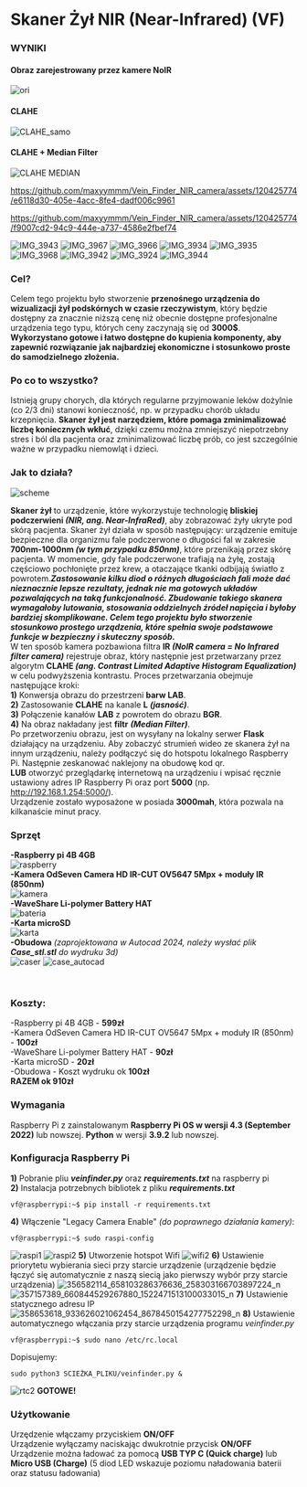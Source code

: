 # Skaner Żył NIR (Near-Infrared)  (VF)
### WYNIKI
#### Obraz zarejestrowany przez kamere NoIR
![ori](https://user-images.githubusercontent.com/120425774/219521156-9f1e4441-8b21-4a45-9fe9-f68e8397a692.jpg)
#### CLAHE
![CLAHE_samo](https://user-images.githubusercontent.com/120425774/219521268-9f01fa3c-147e-4599-993e-a9984521db71.jpg)
#### CLAHE + Median Filter
![CLAHE MEDIAN](https://user-images.githubusercontent.com/120425774/219521323-53cdf4f9-16bd-412f-8ff5-160d1b7c01ad.jpg)



https://github.com/maxyymmm/Vein_Finder_NIR_camera/assets/120425774/e6118d30-405e-4acc-8fe4-dadf006c9961


https://github.com/maxyymmm/Vein_Finder_NIR_camera/assets/120425774/f9007cd2-94c9-444e-a737-4586e2fbef74




![IMG_3943](https://github.com/maxyymmm/Vein_Finder_NIR_camera/assets/120425774/4bb40ecc-bddd-4162-85d8-aa9c357c2cc0)
![IMG_3967](https://github.com/maxyymmm/Vein_Finder_NIR_camera/assets/120425774/a94b1ef2-6fe1-4d4b-b0e7-1062c13fda35)
![IMG_3966](https://github.com/maxyymmm/Vein_Finder_NIR_camera/assets/120425774/fdf7836a-3201-4026-86aa-58aa66711463)
![IMG_3934](https://github.com/maxyymmm/Vein_Finder_NIR_camera/assets/120425774/54cb7e86-337c-464c-8b67-39fff949aa32)
![IMG_3935](https://github.com/maxyymmm/Vein_Finder_NIR_camera/assets/120425774/5c358f75-2281-4b6e-bf50-e1683b1b8d12)
![IMG_3968](https://github.com/maxyymmm/Vein_Finder_NIR_camera/assets/120425774/ebc6b44f-d4dd-423a-a30d-b14be451522f)
![IMG_3942](https://github.com/maxyymmm/Vein_Finder_NIR_camera/assets/120425774/9d718d83-160a-46a9-937c-891f6c2ef3b4)
![IMG_3924](https://github.com/maxyymmm/Vein_Finder_NIR_camera/assets/120425774/71a12c79-befc-4bad-bccc-51676bb44ec6)
![IMG_3944](https://github.com/maxyymmm/Vein_Finder_NIR_camera/assets/120425774/8fc68709-9a70-4c9f-8a74-6e2d0ee2bee9)






### Cel?
Celem tego projektu było stworzenie **przenośnego urządzenia do wizualizacji żył podskórnych w czasie rzeczywistym**, który będzie dostępny za znacznie niższą cenę niż obecnie dostępne profesjonalne urządzenia tego typu, których ceny zaczynają się od **3000$**. **Wykorzystano gotowe i łatwo dostępne do kupienia komponenty, aby zapewnić rozwiązanie jak najbardziej ekonomiczne i stosunkowo proste do samodzielnego złożenia.**
### Po co to wszystko?
Istnieją grupy chorych, dla których regularne przyjmowanie leków dożylnie (co 2/3 dni) stanowi konieczność, np. w przypadku chorób układu krzepnięcia. **Skaner żył jest narzędziem, które pomaga zminimalizować liczbę koniecznych wkłuć**, dzięki czemu można zmniejszyć niepotrzebny stres i ból dla pacjenta oraz zminimalizować liczbę prób, co jest szczególnie ważne w przypadku niemowląt i dzieci.
### Jak to działa?
![scheme](https://github.com/maxyymmm/Vein_Finder_NIR_camera/assets/120425774/67e30692-eaae-4d8a-b628-c2d68beab24c)


**Skaner żył** to urządzenie, które wykorzystuje technologię **bliskiej podczerwieni _(NIR, ang. Near-InfraRed)_**, aby zobrazować żyły ukryte pod skórą pacjenta. 
Skaner żył działa w sposób następujący: urządzenie emituje bezpieczne dla organizmu fale podczerwone o długości fal w zakresie **700nm-1000nm _(w tym przypadku 850nm)_**, które przenikają przez skórę pacjenta. W momencie, gdy fale podczerwone trafiają na żyłę, zostają częściowo pochłonięte przez krew, a otaczające tkanki odbijają światło z powrotem.**_Zastosowanie kilku diod o różnych długościach fali może dać nieznacznie lepsze rezultaty, jednak nie ma gotowych układów pozwalających na taką funkcjonalność. Zbudowanie takiego skanera wymagałoby lutowania, stosowania oddzielnych źródeł napięcia i byłoby bardziej skomplikowane. Celem tego projektu było stworzenie stosunkowo prostego urządzenia, które spełnia swoje podstawowe funkcje w bezpieczny i skuteczny sposób._** <br>
W ten sposób kamera pozbawiona filtra **IR _(NoIR camera = No Infrared filter camera)_** rejestruje obraz, który następnie jest przetwarzany przez algorytm **CLAHE _(ang. Contrast Limited Adaptive Histogram Equalization)_** w celu podwyższenia kontrastu. 
Proces przetwarzania obejmuje następujące kroki: <br>
**1)** Konwersja obrazu do przestrzeni **barw LAB**.<br>
**2)** Zastosowanie **CLAHE** na kanale **L** **_(jasność)_**.<br>
**3)** Połączenie kanałów **LAB** z powrotem do obrazu **BGR**.<br>
**4)** Na obraz nakładany jest **filtr** **_(Median Filter)_**.<br>
Po przetworzeniu obrazu, jest on wysyłany na lokalny serwer **Flask** działający na urządzeniu. Aby zobaczyć strumień wideo ze skanera żył na innym urządzeniu, należy podłączyć się do hotspotu lokalnego Raspberry Pi. Następnie zeskanować naklejony na obudowę kod qr. <br>
**LUB** otworzyć przeglądarkę internetową na urządzeniu i wpisać ręcznie ustawiony adres IP Raspberry Pi oraz port **5000** (np. http://192.168.1.254:5000/). <br>
Urządzenie zostało wyposażone w posiada **3000mah**, która pozwala na kilkanaście minut pracy.

### Sprzęt
**-Raspberry pi 4B 4GB**<br>
![raspberry](https://user-images.githubusercontent.com/120425774/219519043-36ef3765-eb90-4844-9529-c078ed58def6.jpg)<br>
**-Kamera OdSeven Camera HD IR-CUT OV5647 5Mpx + moduły IR (850nm)** <br>
![kamera](https://user-images.githubusercontent.com/120425774/219519215-5b22be91-8f97-4141-aab5-ef4c1bae8114.jpg)<br>
**-WaveShare Li-polymer Battery HAT** <br>
![bateria](https://github.com/maxyymmm/Vein_Finder_NIR_camera/assets/120425774/7badb618-1665-44c1-9f1f-cbea8764bc78)<br>
**-Karta microSD** <br>
![karta](https://github.com/maxyymmm/Vein_Finder_NIR_camera/assets/120425774/8f0bd16a-ce50-422c-904e-543d0d7a3185)<br>
**-Obudowa** _(zaprojektowana w Autocad 2024, należy wysłać plik **Case_stl.stl** do wydruku 3d)_ <br>
![caser](https://github.com/maxyymmm/Vein_Finder_NIR_camera/assets/120425774/b5f1bbe0-2185-49ea-93d2-5db69a813369)
![case_autocad](https://github.com/maxyymmm/Vein_Finder_NIR_camera/assets/120425774/61d7e37c-27e4-435d-b0ac-f01d436fdc7f)

<br>

### Koszty:
-Raspberry pi 4B 4GB - **599zł** <br>
-Kamera OdSeven Camera HD IR-CUT OV5647 5Mpx + moduły IR (850nm) - **100zł** <br>
-WaveShare Li-polymer Battery HAT - **90zł** <br>
-Karta microSD - **20zł** <br>
-Obudowa - Koszt wydruku ok **100zł** <br>
**RAZEM ok 910zł**

### Wymagania
Raspberry Pi z zainstalowanym **Raspberry Pi OS w wersji 4.3 (September 2022)** lub nowszej.
**Python** w wersji **3.9.2** lub nowszej.

### Konfiguracja Raspberry Pi
**1)** Pobranie pliu _**veinfinder.py**_ oraz _**requirements.txt**_ na raspberry pi <br>
**2)** Instalacja potrzebnych bibliotek z pliku _**requirements.txt**_

```console
vf@raspberrypi:~$ pip install -r requirements.txt
```
**4)** Włączenie "Legacy Camera Enable" _(do poprawnego działania kamery)_:
```console
vf@raspberrypi:~$ sudo raspi-config
```
![raspi1](https://github.com/maxyymmm/Vein_Finder_NIR_camera/assets/120425774/5e73c265-1815-4603-b06f-4b85b63463dd)
![raspi2](https://github.com/maxyymmm/Vein_Finder_NIR_camera/assets/120425774/3534fcf2-035f-4327-8576-b97477de719e)
**5)** Utworzenie hotspot Wifi
![wifi2](https://github.com/maxyymmm/Vein_Finder_NIR_camera/assets/120425774/7b26dd16-d31b-4e4e-ac30-df37cba40614)
**6)** Ustawienie priorytetu wybierania sieci przy starcie urządzenie (urządzenie będzie łączyć się automatycznie z naszą siecią jako pierwszy wybór przy starcie urządzenia)
![356582114_658103286376636_258303166703897224_n](https://github.com/maxyymmm/Vein_Finder_NIR_camera/assets/120425774/eea4dcd2-d3bb-428d-b232-ea2b2d729b20)
![357157389_660844529267880_1522471513100033015_n](https://github.com/maxyymmm/Vein_Finder_NIR_camera/assets/120425774/09969ced-c56b-499a-8d47-dad4aed6b909)
**7)** Ustawienie statycznego adresu IP
![358653618_933626021062454_8678450154277752298_n](https://github.com/maxyymmm/Vein_Finder_NIR_camera/assets/120425774/131d3b6f-fb84-4fbf-8084-a24947c43ad7)
**8)** Ustawienie automatycznego włączania przy starcie urządzenia programu _veinfinder.py_
```console
vf@raspberrypi:~$ sudo nano /etc/rc.local
```
Dopisujemy: 
```console
sudo python3 SCIEŻKA_PLIKU/veinfinder.py &
```
![rtc2](https://github.com/maxyymmm/Vein_Finder_NIR_camera/assets/120425774/ebbde9b5-2d02-49a1-b965-127ef5896980)
**GOTOWE!**

### Użytkowanie
Urzędzenie włączamy przyciskiem **ON/OFF** <br>
Urządzenie wyłączamy naciskając dwukrotnie przycisk **ON/OFF** <br>
Urządzenie można ładować za pomocą **USB TYP C (Quick charge)** lub **Micro USB (Charge)** (5 diod LED wskazuje poziomu naładowania baterii oraz statusu ładowania)


   
   


